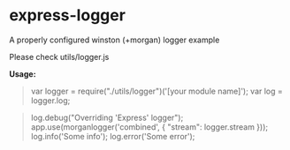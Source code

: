 # express-logger
A properly configured winston (+morgan) logger example

Please check utils/logger.js

**Usage:**

> var logger = require("./utils/logger")('[your module name]');
> var log = logger.log;

> log.debug("Overriding 'Express' logger");
> app.use(morganlogger('combined', { "stream": logger.stream }));
> log.info('Some info'); log.error('Some error');
